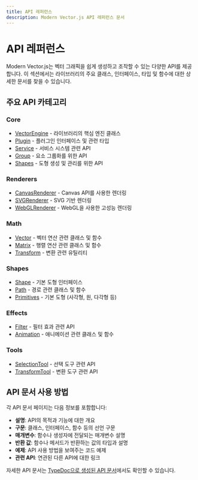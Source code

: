 ```yaml
---
title: API 레퍼런스
description: Modern Vector.js API 레퍼런스 문서
---
```


# API 레퍼런스

Modern Vector.js는 벡터 그래픽을 쉽게 생성하고 조작할 수 있는 다양한 API를 제공합니다. 이 섹션에서는 라이브러리의 주요 클래스, 인터페이스, 타입 및 함수에 대한 상세한 문서를 찾을 수 있습니다.

## 주요 API 카테고리

### Core

- [VectorEngine](/docs/api-reference/core/vector-engine) - 라이브러리의 핵심 엔진 클래스
- [Plugin](/docs/api-reference/core/plugin) - 플러그인 인터페이스 및 관련 타입
- [Service](/docs/api-reference/core/service) - 서비스 시스템 관련 API
- [Group](/docs/api-reference/core/group) - 요소 그룹화를 위한 API
- [Shapes](/docs/api-reference/core/shapes) - 도형 생성 및 관리를 위한 API

### Renderers

- [CanvasRenderer](/docs/api-reference/renderers/canvas-renderer) - Canvas API를 사용한 렌더링
- [SVGRenderer](/docs/api-reference/renderers/svg-renderer) - SVG 기반 렌더링
- [WebGLRenderer](/docs/api-reference/renderers/webgl-renderer) - WebGL을 사용한 고성능 렌더링

### Math

- [Vector](/docs/api-reference/math/vector) - 벡터 연산 관련 클래스 및 함수
- [Matrix](/docs/api-reference/math/matrix) - 행렬 연산 관련 클래스 및 함수
- [Transform](/docs/api-reference/math/transform) - 변환 관련 유틸리티

### Shapes

- [Shape](/docs/api-reference/shapes/shape) - 기본 도형 인터페이스
- [Path](/docs/api-reference/shapes/path) - 경로 관련 클래스 및 함수
- [Primitives](/docs/api-reference/shapes/primitives) - 기본 도형 (사각형, 원, 다각형 등)

### Effects

- [Filter](/docs/api-reference/effects/filter) - 필터 효과 관련 API
- [Animation](/docs/api-reference/effects/animation) - 애니메이션 관련 클래스 및 함수

### Tools

- [SelectionTool](/docs/api-reference/tools/selection-tool) - 선택 도구 관련 API
- [TransformTool](/docs/api-reference/tools/transform-tool) - 변환 도구 관련 API

## API 문서 사용 방법

각 API 문서 페이지는 다음 정보를 포함합니다:

- **설명**: API의 목적과 기능에 대한 개요
- **구문**: 클래스, 인터페이스, 함수 등의 선언 구문
- **매개변수**: 함수나 생성자에 전달되는 매개변수 설명
- **반환 값**: 함수나 메서드가 반환하는 값의 타입과 설명
- **예제**: API 사용 방법을 보여주는 코드 예제
- **관련 API**: 연관된 다른 API에 대한 링크

자세한 API 문서는 [TypeDoc으로 생성된 API 문서](/api-docs)에서도 확인할 수 있습니다. 
